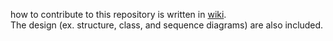 how to contribute to this repository is written in [wiki](https://github.com/kazumatsudo/GraphDB2RDB/wiki).  
The design (ex. structure, class, and sequence diagrams) are also included.
